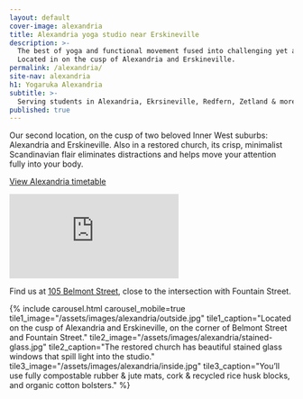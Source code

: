 ```yaml
---
layout: default
cover-image: alexandria
title: Alexandria yoga studio near Erskineville
description: >-
  The best of yoga and functional movement fused into challenging yet accessible classes. 
  Located in on the cusp of Alexandria and Erskineville.
permalink: /alexandria/
site-nav: alexandria
h1: Yogaruka Alexandria
subtitle: >-
  Serving students in Alexandria, Ekrsineville, Redfern, Zetland & more.
published: true
---
```


<section>
<div class="row">
<div class="col-md-6">
<div class="Longform Longform--blogpost" markdown="1">
Our second location, on the cusp of two beloved Inner West suburbs: Alexandria and Erskineville. Also in a restored church, its crisp, minimalist Scandinavian flair eliminates distractions and helps move your attention fully into your body.

<a class="button button--large" href="/timetable/?location=alexandria#timetable">View Alexandria timetable</a>
</div>
</div>
<div class="col-md-6">
<iframe class="map" src="https://www.google.com/maps/embed?pb=!1m18!1m12!1m3!1d3311.548907445854!2d151.19145921545189!3d-33.90126968064731!2m3!1f0!2f0!3f0!3m2!1i1024!2i768!4f13.1!3m3!1m2!1s0x6b12b1ce7379e5b9%3A0x948550d76a2ece68!2sYogaRuka%20Alexandria!5e0!3m2!1sen!2sau!4v1639872412514!5m2!1sen!2sau" frameborder="0" style="border:0" allowfullscreen></iframe>

Find us at <a class="link" href="https://www.google.com/maps/place/YogaRuka+Alexandria/@-33.9012697,151.1914592,17z/data=!3m1!4b1!4m5!3m4!1s0x6b12b1ce7379e5b9:0x948550d76a2ece68!8m2!3d-33.9012697!4d151.1936479" target="_blank">105 Belmont Street</a>, close to the intersection with Fountain Street.
</div>
</div>
</section>

<section id="studio">
  {% include carousel.html carousel_mobile=true tile1_image="/assets/images/alexandria/outside.jpg" tile1_caption="Located on the cusp of Alexandria and Erskineville, on the corner of Belmont Street and Fountain Street." tile2_image="/assets/images/alexandria/stained-glass.jpg"  tile2_caption="The restored church has beautiful stained glass windows that spill light into the studio." tile3_image="/assets/images/alexandria/inside.jpg" tile3_caption="You’ll use fully compostable rubber & jute mats, cork & recycled rice husk blocks, and organic cotton bolsters." %}
</section>